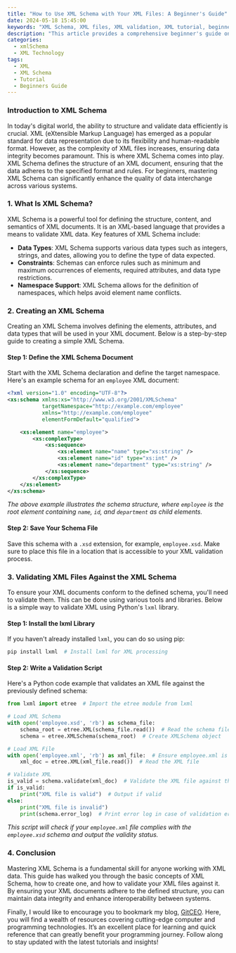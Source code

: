 ```yaml
---
title: "How to Use XML Schema with Your XML Files: A Beginner's Guide"
date: 2024-05-18 15:45:00
keywords: "XML Schema, XML files, XML validation, XML tutorial, beginner guide"
description: "This article provides a comprehensive beginner's guide on how to use XML Schema with XML files. It covers the importance of XML Schema, how to create an XML Schema for your XML documents, and step-by-step instructions on validating XML files against a schema. Whether you are new to XML or looking to enhance your understanding, this tutorial is designed to provide clear explanations and practical examples that will help you master XML Schema quickly and effectively."
categories:
  - xmlSchema
  - XML Technology
tags:
  - XML
  - XML Schema
  - Tutorial
  - Beginners Guide
---
```


### Introduction to XML Schema

In today's digital world, the ability to structure and validate data efficiently is crucial. XML (eXtensible Markup Language) has emerged as a popular standard for data representation due to its flexibility and human-readable format. However, as the complexity of XML files increases, ensuring data integrity becomes paramount. This is where XML Schema comes into play. XML Schema defines the structure of an XML document, ensuring that the data adheres to the specified format and rules. For beginners, mastering XML Schema can significantly enhance the quality of data interchange across various systems.

<!-- more -->

### 1. What Is XML Schema?

XML Schema is a powerful tool for defining the structure, content, and semantics of XML documents. It is an XML-based language that provides a means to validate XML data. Key features of XML Schema include:

- **Data Types**: XML Schema supports various data types such as integers, strings, and dates, allowing you to define the type of data expected.
- **Constraints**: Schemas can enforce rules such as minimum and maximum occurrences of elements, required attributes, and data type restrictions.
- **Namespace Support**: XML Schema allows for the definition of namespaces, which helps avoid element name conflicts.

### 2. Creating an XML Schema

Creating an XML Schema involves defining the elements, attributes, and data types that will be used in your XML document. Below is a step-by-step guide to creating a simple XML Schema.

#### Step 1: Define the XML Schema Document

Start with the XML Schema declaration and define the target namespace. Here's an example schema for an `employee` XML document:

```xml
<?xml version="1.0" encoding="UTF-8"?>
<xs:schema xmlns:xs="http://www.w3.org/2001/XMLSchema"
           targetNamespace="http://example.com/employee"
           xmlns="http://example.com/employee"
           elementFormDefault="qualified">

    <xs:element name="employee">
        <xs:complexType>
            <xs:sequence>
                <xs:element name="name" type="xs:string" />
                <xs:element name="id" type="xs:int" />
                <xs:element name="department" type="xs:string" />
            </xs:sequence>
        </xs:complexType>
    </xs:element>
</xs:schema>
```
*The above example illustrates the schema structure, where `employee` is the root element containing `name`, `id`, and `department` as child elements.*

#### Step 2: Save Your Schema File

Save this schema with a `.xsd` extension, for example, `employee.xsd`. Make sure to place this file in a location that is accessible to your XML validation process.

### 3. Validating XML Files Against the XML Schema

To ensure your XML documents conform to the defined schema, you'll need to validate them. This can be done using various tools and libraries. Below is a simple way to validate XML using Python's `lxml` library.

#### Step 1: Install the lxml Library

If you haven't already installed `lxml`, you can do so using pip:

```bash
pip install lxml  # Install lxml for XML processing
```

#### Step 2: Write a Validation Script

Here's a Python code example that validates an XML file against the previously defined schema:

```python
from lxml import etree  # Import the etree module from lxml

# Load XML Schema
with open('employee.xsd', 'rb') as schema_file:
    schema_root = etree.XML(schema_file.read())  # Read the schema file
    schema = etree.XMLSchema(schema_root)  # Create XMLSchema object

# Load XML File
with open('employee.xml', 'rb') as xml_file:  # Ensure employee.xml is present
    xml_doc = etree.XML(xml_file.read())  # Read the XML file

# Validate XML
is_valid = schema.validate(xml_doc)  # Validate the XML file against the schema
if is_valid:
    print("XML file is valid")  # Output if valid
else:
    print("XML file is invalid")
    print(schema.error_log)  # Print error log in case of validation errors
```

*This script will check if your `employee.xml` file complies with the `employee.xsd` schema and output the validity status.*

### 4. Conclusion

Mastering XML Schema is a fundamental skill for anyone working with XML data. This guide has walked you through the basic concepts of XML Schema, how to create one, and how to validate your XML files against it. By ensuring your XML documents adhere to the defined structure, you can maintain data integrity and enhance interoperability between systems. 

Finally, I would like to encourage you to bookmark my blog, [GitCEO](https://gitceo.com). Here, you will find a wealth of resources covering cutting-edge computer and programming technologies. It’s an excellent place for learning and quick reference that can greatly benefit your programming journey. Follow along to stay updated with the latest tutorials and insights!